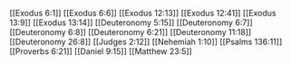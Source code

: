 [[Exodus 6:1]]
[[Exodus 6:6]]
[[Exodus 12:13]]
[[Exodus 12:41]]
[[Exodus 13:9]]
[[Exodus 13:14]]
[[Deuteronomy 5:15]]
[[Deuteronomy 6:7]]
[[Deuteronomy 6:8]]
[[Deuteronomy 6:21]]
[[Deuteronomy 11:18]]
[[Deuteronomy 26:8]]
[[Judges 2:12]]
[[Nehemiah 1:10]]
[[Psalms 136:11]]
[[Proverbs 6:21]]
[[Daniel 9:15]]
[[Matthew 23:5]]
